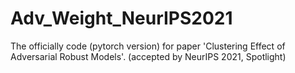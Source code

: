 # Adv_Weight_NeurIPS2021
The officially code (pytorch version) for paper 'Clustering Effect of Adversarial Robust Models'. (accepted by NeurIPS 2021, Spotlight)
